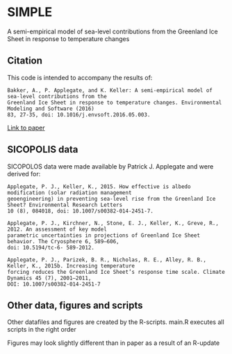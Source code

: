 # SIMPLE
A semi-empirical model of sea-level contributions from the Greenland Ice Sheet in response to temperature changes

## Citation

This code is intended to accompany the results of:

    Bakker, A., P. Applegate, and K. Keller: A semi-empirical model of sea-level contributions from the 
    Greenland Ice Sheet in response to temperature changes. Environmental Modeling and Software (2016) 
    83, 27-35, doi: 10.1016/j.envsoft.2016.05.003.
[Link to paper](http://www.sciencedirect.com/science/article/pii/S1364815216301347)

## SICOPOLIS data
SICOPOLOS data were made available by Patrick J. Applegate and were derived for:

    Applegate, P. J., Keller, K., 2015. How effective is albedo modification (solar radiation management 
    geoengineering) in preventing sea-level rise from the Greenland Ice Sheet? Environmental Research Letters 
    10 (8), 084018, doi: 10.1007/s00382-014-2451-7.

    Applegate, P. J., Kirchner, N., Stone, E. J., Keller, K., Greve, R., 2012. An assessment of key model 
    parametric uncertainties in projections of Greenland Ice Sheet behavior. The Cryosphere 6, 589–606, 
    doi: 10.5194/tc-6- 589-2012.

    Applegate, P. J., Parizek, B. R., Nicholas, R. E., Alley, R. B., Keller, K., 2015b. Increasing temperature 
    forcing reduces the Greenland Ice Sheet’s response time scale. Climate Dynamics 45 (7), 2001–2011, 
    DOI: 10.1007/s00382-014-2451-7

## Other data, figures and scripts
Other datafiles and figures are created by the R-scripts.
main.R executes all scripts in the right order

Figures may look slightly different than in paper as a result of an R-update

